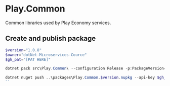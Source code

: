 # Play.Common
Common libraries used by Play Economy services.

## Create and publish package
```powershell
$version="1.0.8"
$owner="dotNet-Microservices-Cource"
$gh_pat="[PAT HERE]"

dotnet pack src\Play.Common\ --configuration Release -p:PackageVersion=$version -p:RepositoryUrl=https://github.com/$owner/play.common -o..\packages

dotnet nuget push ..\packages\Play.Common.$version.nupkg --api-key $gh_pat --source "github"
``